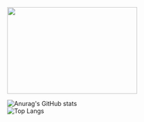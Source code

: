 <img src="https://img.shields.io/badge/hoseong's github-white?style=for-the-badge&logo=Alfred&logoColor=black" style="width:300px; height:200px;"> 



 





                                                                                                                                            

 ![Anurag's GitHub stats](https://github-readme-stats.vercel.app/api?username=githoseong&show_icons=true&theme=dracula)<br/>
 ![Top Langs](https://github-readme-stats.vercel.app/api/top-langs/?username=githoseong&layout=compact&theme=dracula)



